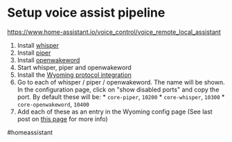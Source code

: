 # Setup voice assist pipeline

https://www.home-assistant.io/voice_control/voice_remote_local_assistant

1. Install [whisper](https://my.home-assistant.io/redirect/supervisor_addon?addon=core_whisper)
2. Install [piper](https://my.home-assistant.io/redirect/supervisor_addon?addon=core_piper)
3. Install [openwakeword](https://my.home-assistant.io/redirect/supervisor_addon?addon=core_openwakeword)
4. Start whisper, piper and openwakeword
5. Install the [Wyoming protocol integration](https://www.home-assistant.io/integrations/wyoming/)
6. Go to each of whisper / piper / openwakeword. The name will be shown. In the configuration page, click on "show disabled ports" and copy the port. By default these will be:
	   * `core-piper`, `10200`
	   * `core-whisper`, `10300`
	   * `core-openwakeword`, `10400`
7. Add each of these as an entry in the Wyoming config page (See last post on [this page](https://community.home-assistant.io/t/wyoming-protocol/625621/14) for more info)

#homeassistant 